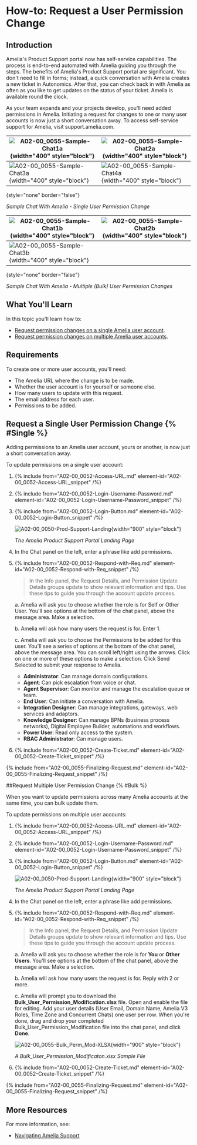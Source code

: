 # How-to: Request a User Permission Change

## Introduction

Amelia's Product Support portal now has self-service capabilities. The process is end-to-end automated with Amelia guiding you through the steps. The benefits of Amelia's Product Support portal are significant. You don't need to fill in forms; instead, a quick conversation with Amelia creates a new ticket in Autonomics. After that, you can check back in with Amelia as often as you like to get updates on the status of your ticket. Amelia is available round the clock.

As your team expands and your projects develop, you'll need added permissions in Amelia. Initiating a request for changes to one or many user accounts is now just a short conversation away. To access self-service support for Amelia, visit support.amelia.com.

| ![A02-00_0055-Sample-Chat1a](A02-00_0055-Sample-Chat1a.png){width="400" style="block"} | ![A02-00_0055-Sample-Chat2a](A02-00_0055-Sample-Chat2a.png){width="400" style="block"} |
|----------------------------------------------------------------------------------------|----------------------------------------------------------------------------------------|
| ![A02-00_0055-Sample-Chat3a](A02-00_0055-Sample-Chat3a.png){width="400" style="block"} | ![A02-00_0055-Sample-Chat4a](A02-00_0055-Sample-Chat4a.png){width="400" style="block"} |
{style="none" border="false"}

*Sample Chat With Amelia - Single User Permission Change*

| ![A02-00_0055-Sample-Chat1b](A02-00_0055-Sample-Chat1b.png){width="400" style="block"} | ![A02-00_0055-Sample-Chat2b](A02-00_0055-Sample-Chat2b.png){width="400" style="block"} |
|----------------------------------------------------------------------------------------|----------------------------------------------------------------------------------------|
| ![A02-00_0055-Sample-Chat3b](A02-00_0055-Sample-Chat3b.png){width="400" style="block"} |                                                                                        |
{style="none" border="false"}

*Sample Chat With Amelia - Multiple (Bulk) User Permission Changes*

## What You'll Learn

In this topic you'll learn how to:

* [Request permission changes on a single Amelia user account](#Single).
* [Request permission changes on multiple Amelia user accounts](#Bulk).

## Requirements

To create one or more user accounts, you'll need:

* The Amelia URL where the change is to be made.
* Whether the user account is for yourself or someone else.
* How many users to update with this request.
* The email address for each user.
* Permissions to be added.

## Request a Single User Permission Change {% #Single %}

Adding permissions to an Amelia user account, yours or another, is now just a short conversation away.

To update permissions on a single user account:

1. {% include from="A02-00_0052-Access-URL.md" element-id="A02-00_0052-Access-URL_snippet" /%}
2. {% include from="A02-00_0052-Login-Username-Password.md" element-id="A02-00_0052-Login-Username-Password_snippet" /%}
3. {% include from="A02-00_0052-Login-Button.md" element-id="A02-00_0052-Login-Button_snippet" /%}

   ![A02-00_0050-Prod-Support-Landing](A02-00_0050-Prod-Support-Landing.png){width="900" style="block"}

   *The Amelia Product Support Portal Landing Page*

4. In the Chat panel on the left, enter a phrase like add permissions.

5. {% include from="A02-00_0052-Respond-with-Req.md" element-id="A02-00_0052-Respond-with-Req_snippet" /%}

   > In the Info panel, the Request Details, and Permission Update Details groups update to show relevant information and tips. Use these tips to guide you through the account update process.

   a. Amelia will ask you to choose whether the role is for Self or Other User. You'll see options at the bottom of the chat panel, above the message area. Make a selection.

   b. Amelia will ask how many users the request is for. Enter 1.

   c. Amelia will ask you to choose the Permissions to be added for this user. You'll see a series of options at the bottom of the chat panel, above the message area. You can scroll left/right using the arrows. Click on one or more of these options to make a selection. Click Send Selected to submit your response to Amelia.

      * **Administrator**: Can manage domain configurations.
      * **Agent**: Can pick escalation from voice or chat.
      * **Agent Supervisor**: Can monitor and manage the escalation queue or team.
      * **End User**: Can initiate a conversation with Amelia.
      * **Integration Designer**: Can manage integrations, gateways, web services and adaptors.
      * **Knowledge Designer**: Can manage BPNs (business process networks), Digital Employee Builder, automations and workflows.
      * **Power User**: Read only access to the system.
      * **RBAC Administrator**: Can manage users.

6. {% include from="A02-00_0052-Create-Ticket.md" element-id="A02-00_0052-Create-Ticket_snippet" /%}

{% include from="A02-00_0055-Finalizing-Request.md" element-id="A02-00_0055-Finalizing-Request_snippet" /%}

##Request Multiple User Permission Change {% #Bulk %}

When you want to update permissions across many Amelia accounts at the same time, you can bulk update them.

To update permissions on multiple user accounts:

1. {% include from="A02-00_0052-Access-URL.md" element-id="A02-00_0052-Access-URL_snippet" /%}
2. {% include from="A02-00_0052-Login-Username-Password.md" element-id="A02-00_0052-Login-Username-Password_snippet" /%}

3. {% include from="A02-00_0052-Login-Button.md" element-id="A02-00_0052-Login-Button_snippet" /%}

   ![A02-00_0050-Prod-Support-Landing](A02-00_0050-Prod-Support-Landing.png){width="900" style="block"}

   *The Amelia Product Support Portal Landing Page*

4. In the Chat panel on the left, enter a phrase like add permissions.

5. {% include from="A02-00_0052-Respond-with-Req.md" element-id="A02-00_0052-Respond-with-Req_snippet" /%}

   > In the Info panel, the Request Details, and Permission Update Details groups update to show relevant information and tips. Use these tips to guide you through the account update process.

   a. Amelia will ask you to choose whether the role is for **You** or **Other Users**. You'll see options at the bottom of the chat panel, above the message area. Make a selection.

   b. Amelia will ask how many users the request is for. Reply with 2 or more.

   c. Amelia will prompt you to download the **Bulk_User_Permission_Modification.xlsx** file. Open and enable the file for editing. Add your user details (User Email, Domain Name, Amelia V3 Roles, Time Zone and Concurrent Chats) one user per row. When you're done, drag and drop your completed Bulk_User_Permission_Modification file into the chat panel, and click **Done**.

      ![A02-00_0055-Bulk_Perm_Mod-XLSX](A02-00_0055-Bulk_Perm_Mod-XLSX.png){width="900" style="block"}

      *A Bulk_User_Permission_Modificaton.xlsx Sample File*

6. {% include from="A02-00_0052-Create-Ticket.md" element-id="A02-00_0052-Create-Ticket_snippet" /%}

{% include from="A02-00_0055-Finalizing-Request.md" element-id="A02-00_0055-Finalizing-Request_snippet" /%}

## More Resources

For more information, see:

* [Navigating Amelia Support](A02-00_0050-Nav-Amelia-Support.md)
